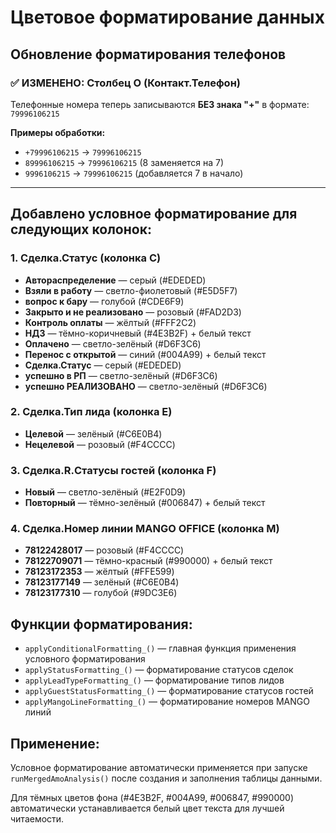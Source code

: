 # Цветовое форматирование данных

## Обновление форматирования телефонов

### ✅ ИЗМЕНЕНО: Столбец O (Контакт.Телефон)
Телефонные номера теперь записываются **БЕЗ знака "+"** в формате: `79996106215`

**Примеры обработки:**
- `+79996106215` → `79996106215`
- `89996106215` → `79996106215` (8 заменяется на 7)
- `9996106215` → `79996106215` (добавляется 7 в начало)

---

## Добавлено условное форматирование для следующих колонок:

### 1. Сделка.Статус (колонка C)
- **Автораспределение** — серый (#EDEDED)
- **Взяли в работу** — светло-фиолетовый (#E5D5F7)
- **вопрос к бару** — голубой (#CDE6F9)
- **Закрыто и не реализовано** — розовый (#FAD2D3)
- **Контроль оплаты** — жёлтый (#FFF2C2)
- **НДЗ** — тёмно-коричневый (#4E3B2F) + белый текст
- **Оплачено** — светло-зелёный (#D6F3C6)
- **Перенос с открытой** — синий (#004A99) + белый текст
- **Сделка.Статус** — серый (#EDEDED)
- **успешно в РП** — светло-зелёный (#D6F3C6)
- **успешно РЕАЛИЗОВАНО** — светло-зелёный (#D6F3C6)

### 2. Сделка.Тип лида (колонка E)
- **Целевой** — зелёный (#C6E0B4)
- **Нецелевой** — розовый (#F4CCCC)

### 3. Сделка.R.Статусы гостей (колонка F)
- **Новый** — светло-зелёный (#E2F0D9)
- **Повторный** — тёмно-зелёный (#006847) + белый текст

### 4. Сделка.Номер линии MANGO OFFICE (колонка M)
- **78122428017** — розовый (#F4CCCC)
- **78122709071** — тёмно-красный (#990000) + белый текст
- **78123172353** — жёлтый (#FFE599)
- **78123177149** — зелёный (#C6E0B4)
- **78123177310** — голубой (#9DC3E6)

## Функции форматирования:

- `applyConditionalFormatting_()` — главная функция применения условного форматирования
- `applyStatusFormatting_()` — форматирование статусов сделок
- `applyLeadTypeFormatting_()` — форматирование типов лидов
- `applyGuestStatusFormatting_()` — форматирование статусов гостей
- `applyMangoLineFormatting_()` — форматирование номеров MANGO линий

## Применение:

Условное форматирование автоматически применяется при запуске `runMergedAmoAnalysis()` после создания и заполнения таблицы данными.

Для тёмных цветов фона (#4E3B2F, #004A99, #006847, #990000) автоматически устанавливается белый цвет текста для лучшей читаемости.
